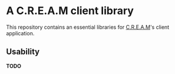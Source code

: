 # A C.R.E.A.M client library

This repository contains an essential libraries for [C.R.E.A.M](https://github.com/couger-inc/cream)'s client application.

## Usability

**TODO**
